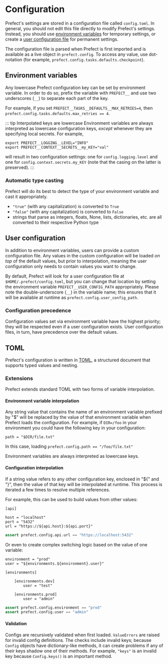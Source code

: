 # Configuration

Prefect's settings are stored in a configuration file called `config.toml`. In general, you should not edit this file directly to modify Prefect's settings. Instead, you should use [environment variables](#environment-variables) for temporary settings, or create a [user configuration file](#user-configuration) for permanent settings.

The configuration file is parsed when Prefect is first imported and is available as a live object in `prefect.config`. To access any value, use dot-notation (for example, `prefect.config.tasks.defaults.checkpoint`).

## Environment variables

Any lowercase Prefect configuration key can be set by environment variable. In order to do so, prefix the variable with `PREFECT__` and use two underscores (`__`) to separate each part of the key.

For example, if you set `PREFECT__TASKS__DEFAULTS__MAX_RETRIES=4`, then `prefect.config.tasks.defaults.max_retries == 4`.

::: tip Interpolated keys are lowercase
Environment variables are always interpreted as lowercase configuration keys, _except_ whenever they are specifying local secrets. For example,

```
export PREFECT__LOGGING__LEVEL="INFO"
export PREFECT__CONTEXT__SECRETS__my_KEY="val"
```

will result in two configuration settings: one for `config.logging.level` and one for `config.context.secrets.my_KEY` (note that the casing on the latter is preserved).
:::

### Automatic type casting

Prefect will do its best to detect the type of your environment variable and cast it appropriately.

- `"true"` (with any capitalization) is converted to `True`
- `"false"` (with any capitalization) is converted to `False`
- strings that parse as integers, floats, None, lists, dictionaries, etc. are all converted to their
respective Python type

## User configuration

In addition to environment variables, users can provide a custom configuration file. Any values in the custom configuration will be loaded _on top_ of the default values, but prior to interpolation, meaning the user configuration only needs to contain values you want to change.

By default, Prefect will look for a user configuration file at `$HOME/.prefect/config.toml`, but you can change that location by setting the environment variable `PREFECT__USER_CONFIG_PATH` appropriately. Please note the double-underscore (`__`) in the variable name; this ensures that it will be available at runtime as `prefect.config.user_config_path`.

### Configuration precedence

Configuration values set via environment variable have the highest priority; they will be respected even if a user configuration exists. User configuration files, in turn, have precedence over the default values.

## TOML

Prefect's configuration is written in [TOML](https://github.com/toml-lang/toml), a structured document that supports typed values and nesting.

### Extensions

Prefect extends standard TOML with two forms of variable interpolation.

#### Environment variable interpolation

Any string value that contains the name of an environment variable prefixed by "\$" will be replaced by the value of that environment variable when Prefect loads the configuration. For example, if `DIR=/foo` in your environment you could have the following key in your configuration:

```
path = "$DIR/file.txt"
```

In this case, loading `prefect.config.path == "/foo/file.txt"`

Environment variables are always interpreted as lowercase keys.

#### Configuration interpolation

If a string value refers to any other configuration key, enclosed in "\${" and "}", then the value of that key will be interpolated at runtime. This process is iterated a few times to resolve multiple references.

For example, this can be used to build values from other values:

```
[api]

host = "localhost"
port = "5432"
url = "https://${api.host}:${api.port}"
```

```python
assert prefect.config.api.url == "https://localhost:5432"
```

Or even to create complex switching logic based on the value of one variable:

```
environment = "prod"
user = "${environments.${environment}.user}"

[environments]

    [environments.dev]
        user = "test"

    [environments.prod]
        user = "admin"
```

```python
assert prefect.config.environment == "prod"
assert prefect.config.user == "admin"
```

#### Validation

Configs are recursively validated when first loaded. `ValueErrors` are raised for invalid config definitions. The checks include invalid keys; because `Config` objects have dictionary-like methods, it can create problems if any of their keys shadow one of their methods. For example, `"keys"` is an invalid key because `Config.keys()` is an important method.

